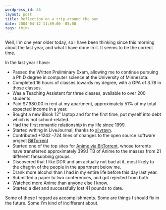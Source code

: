 ```yaml
--- 
wordpress_id: 46
layout: post
title: Reflection on a trip around the sun
date: 2004-04-12 11:59:00 -05:00
tags: think
---
```

Well, I'm one year older today, so I have been thinking since this morning about the last year, and what I have done in it.  It seems to be the correct time.

In the last year I have:
<ul>
	<li> Passed the Written Preliminary Exam, allowing me to continue pursuing a Ph.D degree in computer science at the University of Minnesota.</li>
	<li> Completed 16 hours of classes towards my degree, with a GPA of 3.78 in those classes.</li>
	<li> Was a Teaching Assistant for three classes, available to over 200 students.</li>
	<li> Paid $7,980.00 in rent at my apartment, approximately 51% of my total expected income in a year.</li>
	<li> Bought a new iBook 12" laptop and for the first time, put myself into debt which is not school-related.</li>
	<li> Had the first romantic relationship in my life since 1999.</li>
	<li> Started writing in LiveJournal, thanks to <a href="http://silvrayn.livejournal.com">silvrayn</a>.</li>
	<li> Contributed +1242 -724 lines of changes to the open source software project <a href="http://bitconjurer.org/BitTorrent">BitTorrent</a></li>
	<li> Started one of the top sites for <a href="http://bt.base0.net/">Anime via BitTorrent</a>, whose torrents have transferred approximately 399.1 TB of Anime to the masses from 21 different fansubbing groups.</li>
	<li> Discovered that I like DDR and am actually not bad at it, most likely to the chagrin of the people in the apartment below me.</li>
	<li> Drank more alcohol than I had in my entire life before this day last year.</li>
	<li> Submitted a paper to two conferences, and got rejected from both.</li>
	<li> Watched more Anime than anyone else I know.</li>
	<li> Started a diet and successfully lost 41 pounds to date.</li>
</ul>
Some of these I regard as accomplishments.  Some are things I should fix in the future.  Some I'm kind of indifferent about.
